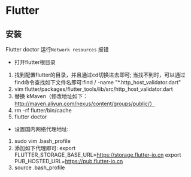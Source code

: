 # Flutter

## 安装

Flutter doctor 运行`Network resources` 报错

- 打开flutter根目录

1. 找到配置flutter的目录，并且通过cd切换进去即可; 
   当找不到时，可以通过find命令查找如下文件名即可:find / -name "*.http_host_validator.dart"
2. vim flutter/packages/flutter_tools/lib/src/http_host_validator.dart
3. 替换 kMaven（修改地址如下：http://maven.aliyun.com/nexus/content/groups/public/）
4. rm -rf flutter/bin/cache
5. flutter doctor

- 设置国内网络代理地址:

1. sudo vim .bash_profile
2. 添加如下代理即可:
   export FLUTTER_STORAGE_BASE_URL=https://storage.flutter-io.cn
   export PUB_HOSTED_URL=https://pub.flutter-io.cn 
3. source .bash_profile
